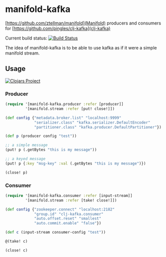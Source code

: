 # manifold-kafka

[https://github.com/ztellman/manifold](Manifold) producers and consumers for [https://github.com/pingles/clj-kafka](clj-kafka)

Current build status: [![Build Status](https://travis-ci.org/shmish111/manifold-kafka.png)](https://travis-ci.org/shmish111/manifold-kafka)

The idea of manifold-kafka is to be able to use kafka as if it were a simple manifold stream.

## Usage

[![Clojars Project](http://clojars.org/manifold-kafka/latest-version.svg)](http://clojars.org/manifold-kafka)

### Producer

```clj
(require '[manifold-kafka.producer :refer [producer]]
         '[manifold.stream :refer [put! close!]])

(def config {"metadata.broker.list" "localhost:9999"
             "serializer.class" "kafka.serializer.DefaultEncoder"
             "partitioner.class" "kafka.producer.DefaultPartitioner"})

(def p (producer config "test"))

;; a simple message
(put! p (.getBytes "this is my message"))

;; a keyed message
(put! p {:key "msg-key" :val (.getBytes "this is my message")})

(close! p)
```

### Consumer

```clj
(require '[manifold-kafka.consumer :refer [input-stream]]
         '[manifold.stream :refer [take! close!]])

(def config {"zookeeper.connect" "localhost:2182"
             "group.id" "clj-kafka.consumer"
             "auto.offset.reset" "smallest"
             "auto.commit.enable" "false"})

(def c (input-stream consumer-config "test"))

@(take! c)

(close! c)
```